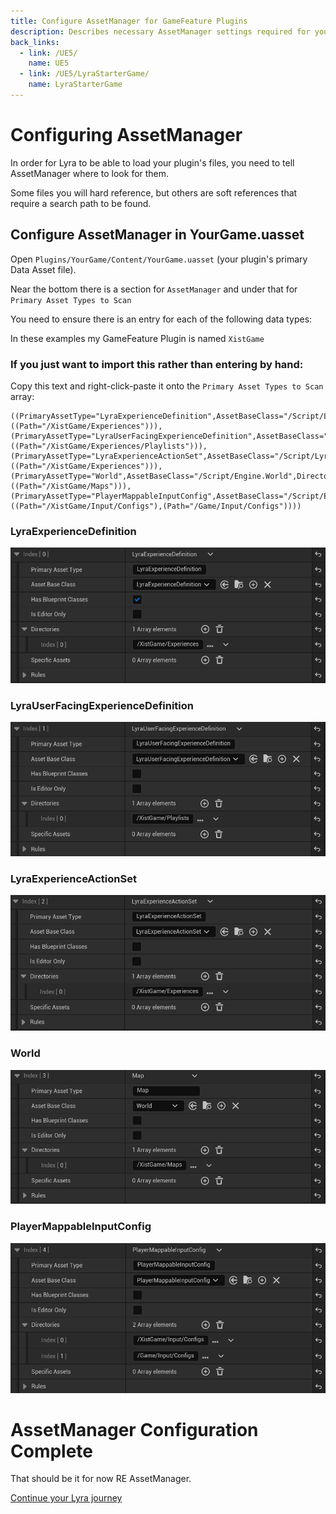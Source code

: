 ```yaml
---
title: Configure AssetManager for GameFeature Plugins
description: Describes necessary AssetManager settings required for your GameFeature Plugin to work
back_links:
  - link: /UE5/
    name: UE5
  - link: /UE5/LyraStarterGame/
    name: LyraStarterGame
---
```



# Configuring AssetManager

In order for Lyra to be able to load your plugin's files, you need to tell AssetManager where to look for them.

Some files you will hard reference, but others are soft references that require a search path to be found.


## Configure AssetManager in YourGame.uasset

Open `Plugins/YourGame/Content/YourGame.uasset` (your plugin's primary Data Asset file).

Near the bottom there is a section for `AssetManager` and under that for `Primary Asset Types to Scan`

You need to ensure there is an entry for each of the following data types:

In these examples my GameFeature Plugin is named `XistGame`


### If you just want to import this rather than entering by hand:

Copy this text and right-click-paste it onto the `Primary Asset Types to Scan` array:
```text
((PrimaryAssetType="LyraExperienceDefinition",AssetBaseClass="/Script/LyraGame.LyraExperienceDefinition",bHasBlueprintClasses=True,Directories=((Path="/XistGame/Experiences"))),(PrimaryAssetType="LyraUserFacingExperienceDefinition",AssetBaseClass="/Script/LyraGame.LyraUserFacingExperienceDefinition",Directories=((Path="/XistGame/Experiences/Playlists"))),(PrimaryAssetType="LyraExperienceActionSet",AssetBaseClass="/Script/LyraGame.LyraExperienceActionSet",Directories=((Path="/XistGame/Experiences"))),(PrimaryAssetType="World",AssetBaseClass="/Script/Engine.World",Directories=((Path="/XistGame/Maps"))),(PrimaryAssetType="PlayerMappableInputConfig",AssetBaseClass="/Script/EnhancedInput.PlayerMappableInputConfig",Directories=((Path="/XistGame/Input/Configs"),(Path="/Game/Input/Configs"))))
```


### LyraExperienceDefinition

<img src="./screenshots/GamePlugin-AssetManager/Index0.png" />


### LyraUserFacingExperienceDefinition

<img src="./screenshots/GamePlugin-AssetManager/Index1.png" />


### LyraExperienceActionSet

<img src="./screenshots/GamePlugin-AssetManager/Index2.png" />


### World

<img src="./screenshots/GamePlugin-AssetManager/Index3.png" />


### PlayerMappableInputConfig

<img src="./screenshots/GamePlugin-AssetManager/Index4.png" />


# AssetManager Configuration Complete

That should be it for now RE AssetManager.

[Continue your Lyra journey](./)
